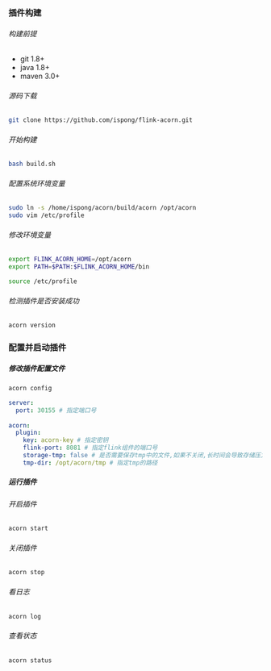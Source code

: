 ### 插件构建

###### 构建前提

- git 1.8+
- java 1.8+
- maven 3.0+

###### 源码下载

```bash
git clone https://github.com/ispong/flink-acorn.git
```

###### 开始构建

```bash
bash build.sh
```

###### 配置系统环境变量

```bash
sudo ln -s /home/ispong/acorn/build/acorn /opt/acorn
sudo vim /etc/profile
```

###### 修改环境变量

```bash
export FLINK_ACORN_HOME=/opt/acorn
export PATH=$PATH:$FLINK_ACORN_HOME/bin
```

```bash
source /etc/profile
```

###### 检测插件是否安装成功

```bash
acorn version
```

### 配置并启动插件

##### 修改插件配置文件

```bash
acorn config
```

```yaml
server:
  port: 30155 # 指定端口号
  
acorn:
  plugin:
    key: acorn-key # 指定密钥
    flink-port: 8081 # 指定flink组件的端口号
    storage-tmp: false # 是否需要保存tmp中的文件,如果不关闭,长时间会导致存储压力
    tmp-dir: /opt/acorn/tmp # 指定tmp的路径
```

##### 运行插件

###### 开启插件

```bash
acorn start
```

###### 关闭插件

```bash
acorn stop
```

###### 看日志

```bash
acorn log
```

###### 查看状态

```bash
acorn status
```
